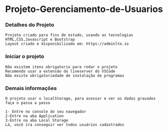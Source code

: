 # Projeto-Gerenciamento-de-Usuarios
### Detalhes do Projeto
```
Projeto criado para fins de estudo, usando as tecnologias HTML,CSS,Javascript e Bootstrap
Layout criado e disponibilizado em: https://adminlte.io
```
### Iniciar o projeto
```
Não existem itens obrigatorio para rodar o projeto
Recomendo usar a extensão do liveserver do VSCode
Não existe obrigatoriedade de instalação de programas
```
### Demais informações
```
O projeto usar o localStorage, para acessar e ver os dados gravados faça o passa a passo

1- Entre no console do seu navegador
2-Entre na aba Application
3-Entre na aba Local Storage
Lá, você ira conseguir ver todos usuários cadastrados
```


